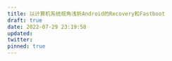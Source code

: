 ```yaml
---
title: 以计算机系统视角浅析Android的Recovery和Fastboot
draft: true
date: 2022-07-29 23:19:58
updated: 
twitter: 
pinned: true
---
```


